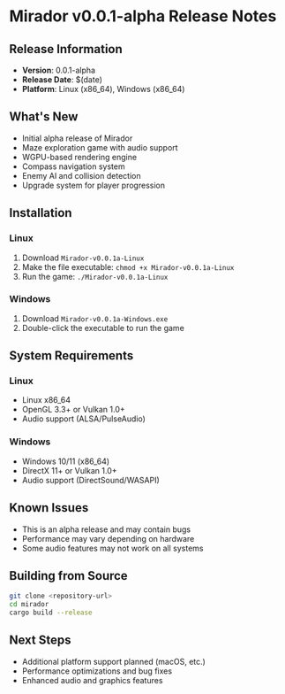 # Mirador v0.0.1-alpha Release Notes

## Release Information
- **Version**: 0.0.1-alpha
- **Release Date**: $(date)
- **Platform**: Linux (x86_64), Windows (x86_64)

## What's New
- Initial alpha release of Mirador
- Maze exploration game with audio support
- WGPU-based rendering engine
- Compass navigation system
- Enemy AI and collision detection
- Upgrade system for player progression

## Installation

### Linux
1. Download `Mirador-v0.0.1a-Linux`
2. Make the file executable: `chmod +x Mirador-v0.0.1a-Linux`
3. Run the game: `./Mirador-v0.0.1a-Linux`

### Windows
1. Download `Mirador-v0.0.1a-Windows.exe`
2. Double-click the executable to run the game

## System Requirements

### Linux
- Linux x86_64
- OpenGL 3.3+ or Vulkan 1.0+
- Audio support (ALSA/PulseAudio)

### Windows
- Windows 10/11 (x86_64)
- DirectX 11+ or Vulkan 1.0+
- Audio support (DirectSound/WASAPI)

## Known Issues
- This is an alpha release and may contain bugs
- Performance may vary depending on hardware
- Some audio features may not work on all systems

## Building from Source
```bash
git clone <repository-url>
cd mirador
cargo build --release
```

## Next Steps
- Additional platform support planned (macOS, etc.)
- Performance optimizations and bug fixes
- Enhanced audio and graphics features 